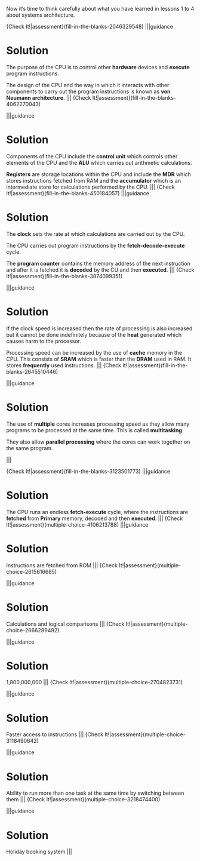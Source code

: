 Now it’s time to think carefully about what you have learned in lessons 1 to 4 about systems architecture.


{Check It!|assessment}(fill-in-the-blanks-2046329548)
|||guidance
# Solution
The purpose of the CPU is to control other **hardware** devices and **execute** program instructions. 

The design of the CPU and the way in which it interacts with other components to carry out the program instructions is known as **von Neumann architecture**.
|||
{Check It!|assessment}(fill-in-the-blanks-4062270043)

|||guidance
# Solution
Components of the CPU include the **control unit** which controls other elements of the CPU and the **ALU** which carries out arithmetic calculations. 

**Registers** are storage locations within the CPU and include the **MDR** which stores instructions fetched from RAM and the **accumulator** which is an intermediate store for calculations performed by the CPU. 
|||
{Check It!|assessment}(fill-in-the-blanks-450184057)
|||guidance
# Solution
The **clock** sets the rate at which calculations are carried out by the CPU.

The CPU carries out program instructions by the **fetch-decode-execute** cycle. 

The **program counter** contains the memory address of the next instruction and after it is fetched it is **decoded** by the CU and then **executed**.
|||
{Check It!|assessment}(fill-in-the-blanks-3874099351)

|||guidance
# Solution
If the clock speed is increased then the rate of processing is also increased but it cannot be done indefinitely because of the **heat** generated which causes harm to the processor.

Processing speed can be increased by the use of **cache** memory in the CPU. This consists of **SRAM** which is faster than the **DRAM** used in RAM. It stores **frequently** used instructions.
|||
{Check It!|assessment}(fill-in-the-blanks-2645510446)

|||guidance
# Solution
The use of **multiple** cores increases processing speed as they allow many programs to be processed at the same time. This is called **multitasking**. 

They also allow **parallel processing** where the cores can work together on the same program.

|||

{Check It!|assessment}(fill-in-the-blanks-3123501773)
|||guidance
# Solution
The CPU runs an endless **fetch-execute** cycle, where the instructions are **fetched** from **Primary** memory, decoded and then **executed**.
|||
{Check It!|assessment}(multiple-choice-4106213788)
|||guidance
# Solution
Instructions are fetched from ROM
|||
{Check It!|assessment}(multiple-choice-2615616685)

|||guidance
# Solution
Calculations and logical comparisons
|||
{Check It!|assessment}(multiple-choice-2666289492)

|||guidance
# Solution
1,800,000,000
|||
{Check It!|assessment}(multiple-choice-2704823731)

|||guidance
# Solution
Faster access to instructions
|||
{Check It!|assessment}(multiple-choice-3118490642)

|||guidance
# Solution
Ability to run more than one task at the same time by switching between them
|||
{Check It!|assessment}(multiple-choice-3218474400)

|||guidance
# Solution
Holiday booking system
|||


